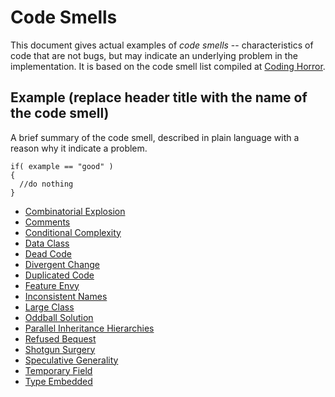 # Code Smells

This document gives actual examples of *code smells* -- characteristics of code that are not bugs, but may indicate an underlying problem in the implementation. It is based on the code smell list compiled at [Coding Horror](https://blog.codinghorror.com/code-smells/).

## Example (replace header title with the name of the code smell)

A brief summary of the code smell, described in plain language with a reason why it indicate a problem.

```{programming-language}
if( example == "good" )
{
  //do nothing
}
```

* [Combinatorial Explosion](combinatorial-explosion.md)
* [Comments](comments.md)
* [Conditional Complexity](conditional-complexity.md)
* [Data Class]()
* [Dead Code](dead-code.md)
* [Divergent Change]()
* [Duplicated Code]()
* [Feature Envy]()
* [Inconsistent Names](inconsistent-names.md)
* [Large Class](large-class.md)
* [Oddball Solution](Oddball-Solution.md)
* [Parallel Inheritance Hierarchies]()
* [Refused Bequest]()
* [Shotgun Surgery](shotgun-surgery.md)
* [Speculative Generality]()
* [Temporary Field](temporary-field.md)
* [Type Embedded](type-embed.md)

